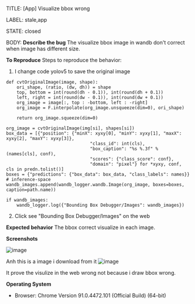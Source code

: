 TITLE:
[App] Visualize bbox wrong

LABEL:
stale,app

STATE:
closed

BODY:
**Describe the bug**
The visualize bbox image in wandb don't correct when image has different size. 

**To Reproduce**
Steps to reproduce the behavior:
1. I change code yolov5 to save the original image
```
def cvtOriginalImage(image, shape): 
    ori_shape, (ratio, (dw, dh)) = shape
    top, bottom = int(round(dh - 0.1)), int(round(dh + 0.1))
    left, right = int(round(dw - 0.1)), int(round(dw + 0.1))
    org_image = image[:, top : -bottom, left : -right]
    org_image = F.interpolate(org_image.unsqueeze(dim=0), ori_shape)

    return org_image.squeeze(dim=0)
```
```
org_image = cvtOriginalImage(img[si], shapes[si])
box_data = [{"position": {"minX": xyxy[0], "minY": xyxy[1], "maxX": xyxy[2], "maxY": xyxy[3]},
                                "class_id": int(cls),
                                "box_caption": "%s %.3f" % (names[cls], conf),
                                "scores": {"class_score": conf},
                                "domain": "pixel"} for *xyxy, conf, cls in predn.tolist()]
boxes = {"predictions": {"box_data": box_data, "class_labels": names}}  # inference-space
wandb_images.append(wandb_logger.wandb.Image(org_image, boxes=boxes, caption=path.name))
```
```
if wandb_images:
    wandb_logger.log({"Bounding Box Debugger/Images": wandb_images})
```
2. Click see "Bounding Box Debugger/Images" on the web 

**Expected behavior**
The bbox correct visualize in each image.

**Screenshots**

![image](https://user-images.githubusercontent.com/85393497/121992113-2eabd380-cdcb-11eb-8b6b-253b521179be.png)

Anh this is a image i download from it
![image](https://user-images.githubusercontent.com/85393497/121992354-ab3eb200-cdcb-11eb-9c26-4f38f0742fae.png)

It prove the visulize in the web wrong not because i draw bbox wrong.

**Operating System**
 - Browser: Chrome Version 91.0.4472.101 (Official Build) (64-bit)


